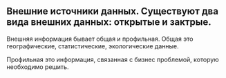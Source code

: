 ## Внешние источники данных. Существуют два вида внешних данных: открытые и зактрые.

Внешняя информация бывает общая и профильная.
Общая это географические, статистические, экологические данные.

Профильная это информация, связанная с бизнес проблемой, которую необходимо решить.